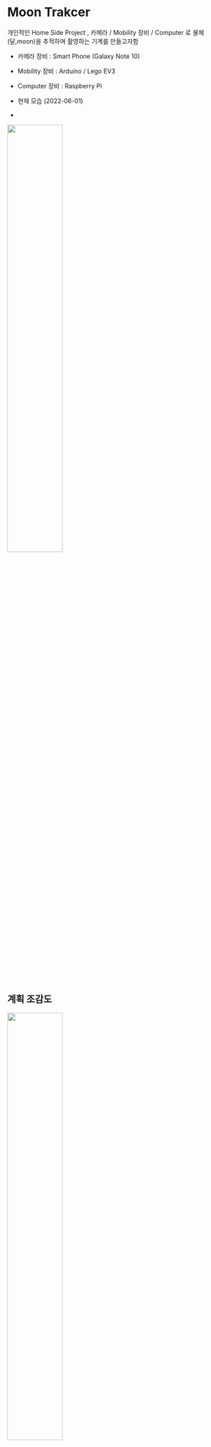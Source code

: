 


# Moon Trakcer

개인적인 Home Side Project , 카메라 / Mobility 장비 / Computer 로 물체(달,moon)을 추적하며 촬영하는 기계를 만들고자함 

* 카메라 장비 : Smart Phone (Galaxy Note 10)
* Mobility 장비 : Arduino / Lego EV3
* Computer 장비 : Raspberry Pi

* 현재 모습 (2022-06-01)
* 
<img width="50%" height="50%" src="https://user-images.githubusercontent.com/23700286/172329193-bc5e28d6-85bd-4693-bde2-5ffb8543c4e7.jpg"/>



## 계획 조감도 

<img width="50%" height="50%" src="https://user-images.githubusercontent.com/23700286/155877486-7156031f-f663-4443-8772-0c189dd28be4.png"/>

## 계획 

단계별 계획 

1. 간단한 물체 (파란 병뚜껑)을 추적하는 기능까지 완성 (추적 및 동심원의 위치를 기록)
2. Drop Box로 1분당 추적 이미지와 동심원 위치를 전송하는 기능 완성
3. 추적 물체를 보름달로 바꾸고 달의 중심 위치를 추적 
4. 쌓인 보름달 이미지를 전처리를 통해 가려진 달이미지를 생성 (반달,초승달등을 생성)
5. 생성된 이미지로 ML로 달 추적 




## 2022 1월


### 1-1 단계 : Camera의 이미지를 Computer에 연결 

* Smart Phone Camera를 이용 IP WebCam app를 중계하여 Computer에서 Video Image 수신 환경 설정 (IP주소)
  --> Opencv와 IP WebCam APP 이용 
* Opencv에서 물체 (HSV로 특징을 mask) 특정 , 특정된 물체의 ROI 설정 및 중심위치 확인 , 현재는 HSV기준으로 물체 추적 (-> 추후에 ML)



### 1-2 단계 : Computer에서 물체 추적 위치 파악 , Lege EV3에 명령 송신

<img width="50%" height="50%" src="https://user-images.githubusercontent.com/23700286/155877178-c437f57e-0741-4931-83ef-c99b18bc0b24.gif"/>


<img width="50%" height="50%" src="https://user-images.githubusercontent.com/23700286/156370209-76f91226-2429-412a-873e-334f7d359c83.gif"/>




### 1-3 단계 : Lego 완성 (일단 , 좌우움직임만 가능)


일단 좌우 움직임으로 물체 추적을 통신으로 움직이게 만들었음 이후 상하로 움직이는 Lego 모빌리티도 추가 예정 


<img width="50%" height="50%" src="https://user-images.githubusercontent.com/23700286/156370126-052ec0a7-a607-4a32-8faa-85f72c7ba4c5.jpg"/>







### 1-4 단계 : DropBox로 Image 전송


더 정확한 추적을 하기위해 추적된 물체의 이미지를 모아서 10초마다 이미지를 Drop Box로 저장 


<img width="50%" height="50%" src="https://user-images.githubusercontent.com/23700286/156368637-f4238e7a-d293-445b-be45-0e81e42e6133.PNG"/>



## 2022년 5월

1. Code 수정 : 각단계 Class 화 
2. Lego 완성 : 상하좌우 움직임 

### 결과 

<img width="50%" height="50%" src="https://user-images.githubusercontent.com/23700286/168474425-89c763fe-0736-401a-ae2d-c4dfd3632dae.gif"/>


<img width="50%" height="50%" src="https://user-images.githubusercontent.com/23700286/168474750-73f29091-af79-4191-85ee-418f2c382e18.gif"/>


<img width="50%" height="50%" src="https://user-images.githubusercontent.com/23700286/168476389-44a21a69-83e8-43ec-bfa8-a2f209c46747.gif"/>










